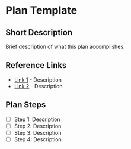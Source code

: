 # Plan Template

## Short Description
Brief description of what this plan accomplishes.

## Reference Links
- [Link 1](url) - Description
- [Link 2](url) - Description

## Plan Steps
- [ ] Step 1: Description
- [ ] Step 2: Description
- [ ] Step 3: Description
- [ ] Step 4: Description
